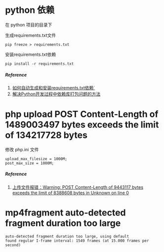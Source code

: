 # python 依赖 #

在 python 项目的目录下

生成requirements.txt文件

```
pip freeze > requirements.txt
```

安装requirements.txt依赖

```
pip install -r requirements.txt
```

##### Reference #####
1. [如何自动生成和安装requirements.txt依赖`](https://www.cnblogs.com/zelos/p/7439599.html)
2. [解决Python开发过程中依赖库打包问题的方法](https://www.cnblogs.com/maoguy/p/6416392.html)

# php upload POST Content-Length of 1489003497 bytes exceeds the limit of 134217728 bytes #

修改 php.ini 文件

```
upload_max_filesize = 1000M;
post_max_size = 1000M;
```

##### Reference #####
1. [上传文件报错：Warning: POST Content-Length of 9443117 bytes exceeds the limit of 8388608 bytes in Unknown on line 0](https://www.cnblogs.com/zhylog/p/9929929.html)

# mp4fragment auto-detected fragment duration too large #

```
auto-detected fragment duration too large, using default
found regular I-frame interval: 1549 frames (at 15.000 frames per second)
```

